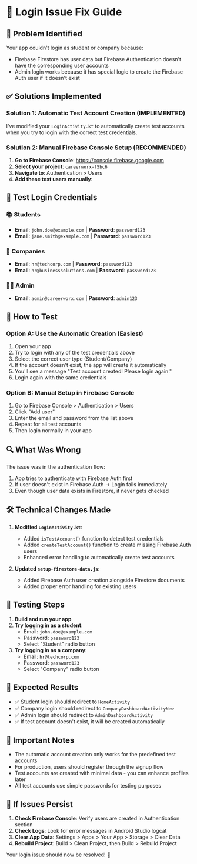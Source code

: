 # 🔧 Login Issue Fix Guide

## 🚨 Problem Identified
Your app couldn't login as student or company because:
- Firebase Firestore has user data but Firebase Authentication doesn't have the corresponding user accounts
- Admin login works because it has special logic to create the Firebase Auth user if it doesn't exist

## ✅ Solutions Implemented

### Solution 1: Automatic Test Account Creation (IMPLEMENTED)
I've modified your `LoginActivity.kt` to automatically create test accounts when you try to login with the correct test credentials.

### Solution 2: Manual Firebase Console Setup (RECOMMENDED)

1. **Go to Firebase Console**: https://console.firebase.google.com
2. **Select your project**: `careerworx-f5bc6`
3. **Navigate to**: Authentication > Users
4. **Add these test users manually**:

## 🔐 Test Login Credentials

### 📚 Students
- **Email**: `john.doe@example.com` | **Password**: `password123`
- **Email**: `jane.smith@example.com` | **Password**: `password123`

### 🏢 Companies  
- **Email**: `hr@techcorp.com` | **Password**: `password123`
- **Email**: `hr@businesssolutions.com` | **Password**: `password123`

### 👨‍💼 Admin
- **Email**: `admin@careerworx.com` | **Password**: `admin123`

## 🚀 How to Test

### Option A: Use the Automatic Creation (Easiest)
1. Open your app
2. Try to login with any of the test credentials above
3. Select the correct user type (Student/Company)
4. If the account doesn't exist, the app will create it automatically
5. You'll see a message "Test account created! Please login again."
6. Login again with the same credentials

### Option B: Manual Setup in Firebase Console
1. Go to Firebase Console > Authentication > Users
2. Click "Add user"
3. Enter the email and password from the list above
4. Repeat for all test accounts
5. Then login normally in your app

## 🔍 What Was Wrong

The issue was in the authentication flow:
1. App tries to authenticate with Firebase Auth first
2. If user doesn't exist in Firebase Auth → Login fails immediately
3. Even though user data exists in Firestore, it never gets checked

## 🛠️ Technical Changes Made

1. **Modified `LoginActivity.kt`**:
   - Added `isTestAccount()` function to detect test credentials
   - Added `createTestAccount()` function to create missing Firebase Auth users
   - Enhanced error handling to automatically create test accounts

2. **Updated `setup-firestore-data.js`**:
   - Added Firebase Auth user creation alongside Firestore documents
   - Added proper error handling for existing users

## 📱 Testing Steps

1. **Build and run your app**
2. **Try logging in as a student**:
   - Email: `john.doe@example.com`
   - Password: `password123`
   - Select "Student" radio button
3. **Try logging in as a company**:
   - Email: `hr@techcorp.com`
   - Password: `password123`
   - Select "Company" radio button

## 🎯 Expected Results

- ✅ Student login should redirect to `HomeActivity`
- ✅ Company login should redirect to `CompanyDashboardActivityNew`
- ✅ Admin login should redirect to `AdminDashboardActivity`
- ✅ If test account doesn't exist, it will be created automatically

## 🚨 Important Notes

- The automatic account creation only works for the predefined test accounts
- For production, users should register through the signup flow
- Test accounts are created with minimal data - you can enhance profiles later
- All test accounts use simple passwords for testing purposes

## 🔄 If Issues Persist

1. **Check Firebase Console**: Verify users are created in Authentication section
2. **Check Logs**: Look for error messages in Android Studio logcat
3. **Clear App Data**: Settings > Apps > Your App > Storage > Clear Data
4. **Rebuild Project**: Build > Clean Project, then Build > Rebuild Project

Your login issue should now be resolved! 🎉
